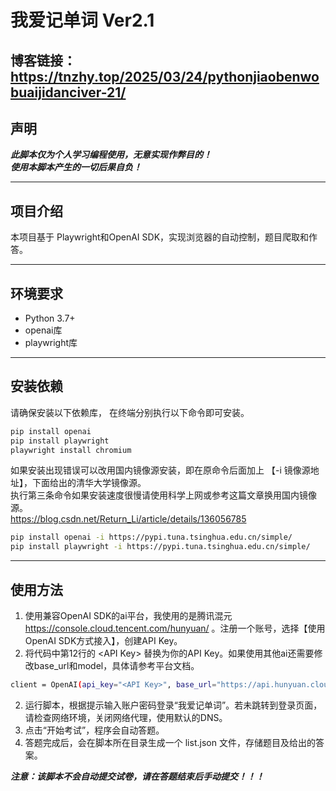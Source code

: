 # 我爱记单词 Ver2.1
博客链接：  
https://tnzhy.top/2025/03/24/pythonjiaobenwobuaijidanciver-21/
---

## 声明
***此脚本仅为个人学习编程使用，无意实现作弊目的！***  
***使用本脚本产生的一切后果自负！***

---

## 项目介绍
本项目基于 Playwright和OpenAI SDK，实现浏览器的自动控制，题目爬取和作答。

---

## 环境要求
* Python 3.7+
* openai库
* playwright库

---

## 安装依赖
请确保安装以下依赖库， 在终端分别执行以下命令即可安装。
```bash
pip install openai
pip install playwright
playwright install chromium
```
如果安装出现错误可以改用国内镜像源安装，即在原命令后面加上 【-i 镜像源地址】，下面给出的清华大学镜像源。  
执行第三条命令如果安装速度很慢请使用科学上网或参考这篇文章换用国内镜像源。  
https://blog.csdn.net/Return_Li/article/details/136056785
```bash
pip install openai -i https://pypi.tuna.tsinghua.edu.cn/simple/
pip install playwright -i https://pypi.tuna.tsinghua.edu.cn/simple/
```

---

## 使用方法
1. 使用兼容OpenAI SDK的ai平台，我使用的是腾讯混元 https://console.cloud.tencent.com/hunyuan/ 。注册一个账号，选择【使用OpenAI SDK方式接入】，创建API Key。
2. 将代码中第12行的 \<API Key\> 替换为你的API Key。如果使用其他ai还需要修改base_url和model，具体请参考平台文档。

```bash
client = OpenAI(api_key="<API Key>", base_url="https://api.hunyuan.cloud.tencent.com/v1")
```

2. 运行脚本，根据提示输入账户密码登录“我爱记单词”。若未跳转到登录页面，请检查网络环境，关闭网络代理，使用默认的DNS。
3. 点击“开始考试”，程序会自动答题。
4. 答题完成后，会在脚本所在目录生成一个 list.json 文件，存储题目及给出的答案。  

***注意：该脚本不会自动提交试卷，请在答题结束后手动提交！！！***

